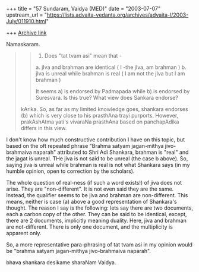 +++
title = "57 Sundaram, Vaidya (MED)"
date = "2003-07-07"
upstream_url = "https://lists.advaita-vedanta.org/archives/advaita-l/2003-July/011910.html"

+++
[Archive link](https://lists.advaita-vedanta.org/archives/advaita-l/2003-July/011910.html)

Namaskaram.

>> 1. Does "tat tvam asi" mean that -
>> 
>> a. jIva and brahman are identical ( I -the jIva, am brahman )
>> b. jIva is unreal while brahman is real ( I am not the jIva but I am
>> brahman )
>> 
>> It seems a) is endorsed by Padmapada while b) is endorsed by
Suresvara. Is
>> this true? What view does Sankara endorse?
>
> kArika.  So, as far as my limited knowledge goes, shankara endorses
(b)
> which is very close to his prasthAna trayi purports.  However,
prakAshAtma
> yati's vivaraNa prasthAna based on panchapAdika differs in this view.

I don't know how much constructive contribution I have on this topic,
but based on the oft repeated phrase "Brahma satyam jagan-mithya
jivo-brahmaiva naparah" attributed to Shri Adi Shankara, brahman is
"real" and the jagat is unreal. THe jiva is not said to be unreal (the
case b above). So, saying jiva is unreal while brahman is real is not
what Shankara says (in my humble opinion, open to correction by the
scholars).

 The whole question of real-ness (if such a word exists!) of jiva does
not arise. They are "non-different". It is not even said they are the
same. Instead, the qualifier seems to be jiva and brahman are
non-different. This means, neither is case (a) above a good
representation of Shankara's thought. The reason I say is the following:
lets say there are two documents, each a carbon copy of the other. They
can be said to be identical, except, there are 2 documents, implicitly
meaning duality. Here, jiva and brahman are not-different. There is only
one document, and the multiplicity is apparent only. 

 So, a more representative para-phrasing of tat tvam asi in my opinion
would be "brahma satyam jagan-mithya jivo-brahmaiva naparah".

bhava shankara desikame sharaNam
Vaidya.

